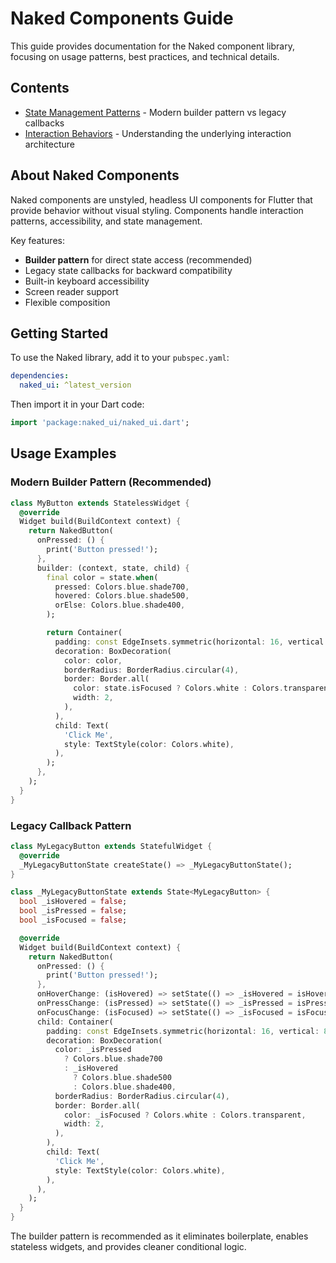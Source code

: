 # Naked Components Guide

This guide provides documentation for the Naked component library, focusing on usage patterns, best practices, and technical details.

## Contents

- [State Management Patterns](./state_callbacks.md) - Modern builder pattern vs legacy callbacks
- [Interaction Behaviors](./interaction_behaviors.md) - Understanding the underlying interaction architecture

## About Naked Components

Naked components are unstyled, headless UI components for Flutter that provide behavior without visual styling. Components handle interaction patterns, accessibility, and state management.

Key features:
- **Builder pattern** for direct state access (recommended)
- Legacy state callbacks for backward compatibility
- Built-in keyboard accessibility
- Screen reader support
- Flexible composition

## Getting Started

To use the Naked library, add it to your `pubspec.yaml`:

```yaml
dependencies:
  naked_ui: ^latest_version
```

Then import it in your Dart code:

```dart
import 'package:naked_ui/naked_ui.dart';
```

## Usage Examples

### Modern Builder Pattern (Recommended)

```dart
class MyButton extends StatelessWidget {
  @override
  Widget build(BuildContext context) {
    return NakedButton(
      onPressed: () {
        print('Button pressed!');
      },
      builder: (context, state, child) {
        final color = state.when(
          pressed: Colors.blue.shade700,
          hovered: Colors.blue.shade500,
          orElse: Colors.blue.shade400,
        );

        return Container(
          padding: const EdgeInsets.symmetric(horizontal: 16, vertical: 8),
          decoration: BoxDecoration(
            color: color,
            borderRadius: BorderRadius.circular(4),
            border: Border.all(
              color: state.isFocused ? Colors.white : Colors.transparent,
              width: 2,
            ),
          ),
          child: Text(
            'Click Me',
            style: TextStyle(color: Colors.white),
          ),
        );
      },
    );
  }
}
```

### Legacy Callback Pattern

```dart
class MyLegacyButton extends StatefulWidget {
  @override
  _MyLegacyButtonState createState() => _MyLegacyButtonState();
}

class _MyLegacyButtonState extends State<MyLegacyButton> {
  bool _isHovered = false;
  bool _isPressed = false;
  bool _isFocused = false;

  @override
  Widget build(BuildContext context) {
    return NakedButton(
      onPressed: () {
        print('Button pressed!');
      },
      onHoverChange: (isHovered) => setState(() => _isHovered = isHovered),
      onPressChange: (isPressed) => setState(() => _isPressed = isPressed),
      onFocusChange: (isFocused) => setState(() => _isFocused = isFocused),
      child: Container(
        padding: const EdgeInsets.symmetric(horizontal: 16, vertical: 8),
        decoration: BoxDecoration(
          color: _isPressed
            ? Colors.blue.shade700
            : _isHovered
              ? Colors.blue.shade500
              : Colors.blue.shade400,
          borderRadius: BorderRadius.circular(4),
          border: Border.all(
            color: _isFocused ? Colors.white : Colors.transparent,
            width: 2,
          ),
        ),
        child: Text(
          'Click Me',
          style: TextStyle(color: Colors.white),
        ),
      ),
    );
  }
}
```

The builder pattern is recommended as it eliminates boilerplate, enables stateless widgets, and provides cleaner conditional logic.
